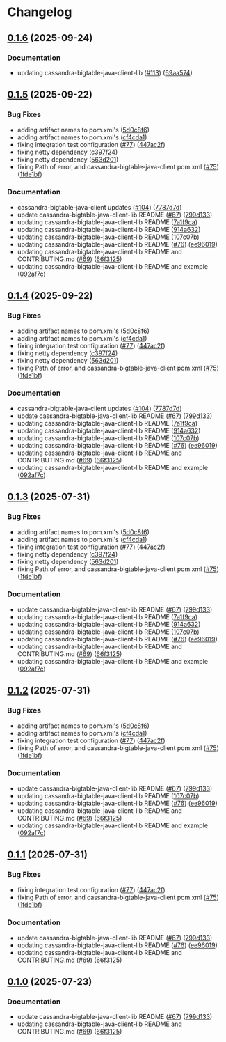 # Changelog

## [0.1.6](https://github.com/GoogleCloudPlatform/cloud-bigtable-ecosystem/compare/v0.1.5...v0.1.6) (2025-09-24)


### Documentation

* updating cassandra-bigtable-java-client-lib ([#113](https://github.com/GoogleCloudPlatform/cloud-bigtable-ecosystem/issues/113)) ([69aa574](https://github.com/GoogleCloudPlatform/cloud-bigtable-ecosystem/commit/69aa5749c7d3dbe1d111729bbde7b165088b2861))

## [0.1.5](https://github.com/GoogleCloudPlatform/cloud-bigtable-ecosystem/compare/v0.1.4...v0.1.5) (2025-09-22)


### Bug Fixes

* adding artifact names to pom.xml's ([5d0c8f6](https://github.com/GoogleCloudPlatform/cloud-bigtable-ecosystem/commit/5d0c8f63dd6cc519670631c2bf932986823e4ced))
* adding artifact names to pom.xml's ([cf4cda1](https://github.com/GoogleCloudPlatform/cloud-bigtable-ecosystem/commit/cf4cda1cb10c4d904af4ad8c87ca6bdfb49aca89))
* fixing integration test configuration ([#77](https://github.com/GoogleCloudPlatform/cloud-bigtable-ecosystem/issues/77)) ([447ac2f](https://github.com/GoogleCloudPlatform/cloud-bigtable-ecosystem/commit/447ac2f75d54311b8fb813f2abefac2832e73fe2))
* fixing netty dependency ([c397f24](https://github.com/GoogleCloudPlatform/cloud-bigtable-ecosystem/commit/c397f2438092fa4f278b2e7f73c095cc1878d3d6))
* fixing netty dependency ([563d201](https://github.com/GoogleCloudPlatform/cloud-bigtable-ecosystem/commit/563d2013794d1a2c092643dab042d2fed4d3ae4e))
* fixing Path.of error, and cassandra-bigtable-java-client pom.xml ([#75](https://github.com/GoogleCloudPlatform/cloud-bigtable-ecosystem/issues/75)) ([1fde1bf](https://github.com/GoogleCloudPlatform/cloud-bigtable-ecosystem/commit/1fde1bf9df051d1edbbf9f22d5a3378f0c50761d))


### Documentation

* cassandra-bigtable-java-client updates ([#104](https://github.com/GoogleCloudPlatform/cloud-bigtable-ecosystem/issues/104)) ([7787d7d](https://github.com/GoogleCloudPlatform/cloud-bigtable-ecosystem/commit/7787d7dbe9357911a4702888772ea8ee16d61c23))
* update cassandra-bigtable-java-client-lib README ([#67](https://github.com/GoogleCloudPlatform/cloud-bigtable-ecosystem/issues/67)) ([799d133](https://github.com/GoogleCloudPlatform/cloud-bigtable-ecosystem/commit/799d133420cbb38c84bec3dcb81d7e3640bd3cd6))
* updating cassandra-bigtable-java-client-lib README ([7a1f9ca](https://github.com/GoogleCloudPlatform/cloud-bigtable-ecosystem/commit/7a1f9cab233fd82c0b48280bdcf82129bab7e0da))
* updating cassandra-bigtable-java-client-lib README ([914a632](https://github.com/GoogleCloudPlatform/cloud-bigtable-ecosystem/commit/914a63299e5e1977f798bcbb24efff8ef0c730d4))
* updating cassandra-bigtable-java-client-lib README ([107c07b](https://github.com/GoogleCloudPlatform/cloud-bigtable-ecosystem/commit/107c07b9e86cf4e23005a91d62c3dfc20287f02d))
* updating cassandra-bigtable-java-client-lib README ([#76](https://github.com/GoogleCloudPlatform/cloud-bigtable-ecosystem/issues/76)) ([ee96019](https://github.com/GoogleCloudPlatform/cloud-bigtable-ecosystem/commit/ee96019d5ed193fd7f1300b97395c83a982bf22c))
* updating cassandra-bigtable-java-client-lib README and CONTRIBUTING.md ([#69](https://github.com/GoogleCloudPlatform/cloud-bigtable-ecosystem/issues/69)) ([66f3125](https://github.com/GoogleCloudPlatform/cloud-bigtable-ecosystem/commit/66f312525826d44fce78325879540267581a461c))
* updating cassandra-bigtable-java-client-lib README and example ([092af7c](https://github.com/GoogleCloudPlatform/cloud-bigtable-ecosystem/commit/092af7c720503e73901828c66a324a1f0b1629d7))

## [0.1.4](https://github.com/GoogleCloudPlatform/cloud-bigtable-ecosystem/compare/v0.1.3...v0.1.4) (2025-09-22)


### Bug Fixes

* adding artifact names to pom.xml's ([5d0c8f6](https://github.com/GoogleCloudPlatform/cloud-bigtable-ecosystem/commit/5d0c8f63dd6cc519670631c2bf932986823e4ced))
* adding artifact names to pom.xml's ([cf4cda1](https://github.com/GoogleCloudPlatform/cloud-bigtable-ecosystem/commit/cf4cda1cb10c4d904af4ad8c87ca6bdfb49aca89))
* fixing integration test configuration ([#77](https://github.com/GoogleCloudPlatform/cloud-bigtable-ecosystem/issues/77)) ([447ac2f](https://github.com/GoogleCloudPlatform/cloud-bigtable-ecosystem/commit/447ac2f75d54311b8fb813f2abefac2832e73fe2))
* fixing netty dependency ([c397f24](https://github.com/GoogleCloudPlatform/cloud-bigtable-ecosystem/commit/c397f2438092fa4f278b2e7f73c095cc1878d3d6))
* fixing netty dependency ([563d201](https://github.com/GoogleCloudPlatform/cloud-bigtable-ecosystem/commit/563d2013794d1a2c092643dab042d2fed4d3ae4e))
* fixing Path.of error, and cassandra-bigtable-java-client pom.xml ([#75](https://github.com/GoogleCloudPlatform/cloud-bigtable-ecosystem/issues/75)) ([1fde1bf](https://github.com/GoogleCloudPlatform/cloud-bigtable-ecosystem/commit/1fde1bf9df051d1edbbf9f22d5a3378f0c50761d))


### Documentation

* cassandra-bigtable-java-client updates ([#104](https://github.com/GoogleCloudPlatform/cloud-bigtable-ecosystem/issues/104)) ([7787d7d](https://github.com/GoogleCloudPlatform/cloud-bigtable-ecosystem/commit/7787d7dbe9357911a4702888772ea8ee16d61c23))
* update cassandra-bigtable-java-client-lib README ([#67](https://github.com/GoogleCloudPlatform/cloud-bigtable-ecosystem/issues/67)) ([799d133](https://github.com/GoogleCloudPlatform/cloud-bigtable-ecosystem/commit/799d133420cbb38c84bec3dcb81d7e3640bd3cd6))
* updating cassandra-bigtable-java-client-lib README ([7a1f9ca](https://github.com/GoogleCloudPlatform/cloud-bigtable-ecosystem/commit/7a1f9cab233fd82c0b48280bdcf82129bab7e0da))
* updating cassandra-bigtable-java-client-lib README ([914a632](https://github.com/GoogleCloudPlatform/cloud-bigtable-ecosystem/commit/914a63299e5e1977f798bcbb24efff8ef0c730d4))
* updating cassandra-bigtable-java-client-lib README ([107c07b](https://github.com/GoogleCloudPlatform/cloud-bigtable-ecosystem/commit/107c07b9e86cf4e23005a91d62c3dfc20287f02d))
* updating cassandra-bigtable-java-client-lib README ([#76](https://github.com/GoogleCloudPlatform/cloud-bigtable-ecosystem/issues/76)) ([ee96019](https://github.com/GoogleCloudPlatform/cloud-bigtable-ecosystem/commit/ee96019d5ed193fd7f1300b97395c83a982bf22c))
* updating cassandra-bigtable-java-client-lib README and CONTRIBUTING.md ([#69](https://github.com/GoogleCloudPlatform/cloud-bigtable-ecosystem/issues/69)) ([66f3125](https://github.com/GoogleCloudPlatform/cloud-bigtable-ecosystem/commit/66f312525826d44fce78325879540267581a461c))
* updating cassandra-bigtable-java-client-lib README and example ([092af7c](https://github.com/GoogleCloudPlatform/cloud-bigtable-ecosystem/commit/092af7c720503e73901828c66a324a1f0b1629d7))

## [0.1.3](https://github.com/GoogleCloudPlatform/cloud-bigtable-ecosystem/compare/v0.1.2...v0.1.3) (2025-07-31)


### Bug Fixes

* adding artifact names to pom.xml's ([5d0c8f6](https://github.com/GoogleCloudPlatform/cloud-bigtable-ecosystem/commit/5d0c8f63dd6cc519670631c2bf932986823e4ced))
* adding artifact names to pom.xml's ([cf4cda1](https://github.com/GoogleCloudPlatform/cloud-bigtable-ecosystem/commit/cf4cda1cb10c4d904af4ad8c87ca6bdfb49aca89))
* fixing integration test configuration ([#77](https://github.com/GoogleCloudPlatform/cloud-bigtable-ecosystem/issues/77)) ([447ac2f](https://github.com/GoogleCloudPlatform/cloud-bigtable-ecosystem/commit/447ac2f75d54311b8fb813f2abefac2832e73fe2))
* fixing netty dependency ([c397f24](https://github.com/GoogleCloudPlatform/cloud-bigtable-ecosystem/commit/c397f2438092fa4f278b2e7f73c095cc1878d3d6))
* fixing netty dependency ([563d201](https://github.com/GoogleCloudPlatform/cloud-bigtable-ecosystem/commit/563d2013794d1a2c092643dab042d2fed4d3ae4e))
* fixing Path.of error, and cassandra-bigtable-java-client pom.xml ([#75](https://github.com/GoogleCloudPlatform/cloud-bigtable-ecosystem/issues/75)) ([1fde1bf](https://github.com/GoogleCloudPlatform/cloud-bigtable-ecosystem/commit/1fde1bf9df051d1edbbf9f22d5a3378f0c50761d))


### Documentation

* update cassandra-bigtable-java-client-lib README ([#67](https://github.com/GoogleCloudPlatform/cloud-bigtable-ecosystem/issues/67)) ([799d133](https://github.com/GoogleCloudPlatform/cloud-bigtable-ecosystem/commit/799d133420cbb38c84bec3dcb81d7e3640bd3cd6))
* updating cassandra-bigtable-java-client-lib README ([7a1f9ca](https://github.com/GoogleCloudPlatform/cloud-bigtable-ecosystem/commit/7a1f9cab233fd82c0b48280bdcf82129bab7e0da))
* updating cassandra-bigtable-java-client-lib README ([914a632](https://github.com/GoogleCloudPlatform/cloud-bigtable-ecosystem/commit/914a63299e5e1977f798bcbb24efff8ef0c730d4))
* updating cassandra-bigtable-java-client-lib README ([107c07b](https://github.com/GoogleCloudPlatform/cloud-bigtable-ecosystem/commit/107c07b9e86cf4e23005a91d62c3dfc20287f02d))
* updating cassandra-bigtable-java-client-lib README ([#76](https://github.com/GoogleCloudPlatform/cloud-bigtable-ecosystem/issues/76)) ([ee96019](https://github.com/GoogleCloudPlatform/cloud-bigtable-ecosystem/commit/ee96019d5ed193fd7f1300b97395c83a982bf22c))
* updating cassandra-bigtable-java-client-lib README and CONTRIBUTING.md ([#69](https://github.com/GoogleCloudPlatform/cloud-bigtable-ecosystem/issues/69)) ([66f3125](https://github.com/GoogleCloudPlatform/cloud-bigtable-ecosystem/commit/66f312525826d44fce78325879540267581a461c))
* updating cassandra-bigtable-java-client-lib README and example ([092af7c](https://github.com/GoogleCloudPlatform/cloud-bigtable-ecosystem/commit/092af7c720503e73901828c66a324a1f0b1629d7))

## [0.1.2](https://github.com/GoogleCloudPlatform/cloud-bigtable-ecosystem/compare/v0.1.1...v0.1.2) (2025-07-31)


### Bug Fixes

* adding artifact names to pom.xml's ([5d0c8f6](https://github.com/GoogleCloudPlatform/cloud-bigtable-ecosystem/commit/5d0c8f63dd6cc519670631c2bf932986823e4ced))
* adding artifact names to pom.xml's ([cf4cda1](https://github.com/GoogleCloudPlatform/cloud-bigtable-ecosystem/commit/cf4cda1cb10c4d904af4ad8c87ca6bdfb49aca89))
* fixing integration test configuration ([#77](https://github.com/GoogleCloudPlatform/cloud-bigtable-ecosystem/issues/77)) ([447ac2f](https://github.com/GoogleCloudPlatform/cloud-bigtable-ecosystem/commit/447ac2f75d54311b8fb813f2abefac2832e73fe2))
* fixing Path.of error, and cassandra-bigtable-java-client pom.xml ([#75](https://github.com/GoogleCloudPlatform/cloud-bigtable-ecosystem/issues/75)) ([1fde1bf](https://github.com/GoogleCloudPlatform/cloud-bigtable-ecosystem/commit/1fde1bf9df051d1edbbf9f22d5a3378f0c50761d))


### Documentation

* update cassandra-bigtable-java-client-lib README ([#67](https://github.com/GoogleCloudPlatform/cloud-bigtable-ecosystem/issues/67)) ([799d133](https://github.com/GoogleCloudPlatform/cloud-bigtable-ecosystem/commit/799d133420cbb38c84bec3dcb81d7e3640bd3cd6))
* updating cassandra-bigtable-java-client-lib README ([107c07b](https://github.com/GoogleCloudPlatform/cloud-bigtable-ecosystem/commit/107c07b9e86cf4e23005a91d62c3dfc20287f02d))
* updating cassandra-bigtable-java-client-lib README ([#76](https://github.com/GoogleCloudPlatform/cloud-bigtable-ecosystem/issues/76)) ([ee96019](https://github.com/GoogleCloudPlatform/cloud-bigtable-ecosystem/commit/ee96019d5ed193fd7f1300b97395c83a982bf22c))
* updating cassandra-bigtable-java-client-lib README and CONTRIBUTING.md ([#69](https://github.com/GoogleCloudPlatform/cloud-bigtable-ecosystem/issues/69)) ([66f3125](https://github.com/GoogleCloudPlatform/cloud-bigtable-ecosystem/commit/66f312525826d44fce78325879540267581a461c))
* updating cassandra-bigtable-java-client-lib README and example ([092af7c](https://github.com/GoogleCloudPlatform/cloud-bigtable-ecosystem/commit/092af7c720503e73901828c66a324a1f0b1629d7))

## [0.1.1](https://github.com/GoogleCloudPlatform/cloud-bigtable-ecosystem/compare/v0.1.0...v0.1.1) (2025-07-31)


### Bug Fixes

* fixing integration test configuration ([#77](https://github.com/GoogleCloudPlatform/cloud-bigtable-ecosystem/issues/77)) ([447ac2f](https://github.com/GoogleCloudPlatform/cloud-bigtable-ecosystem/commit/447ac2f75d54311b8fb813f2abefac2832e73fe2))
* fixing Path.of error, and cassandra-bigtable-java-client pom.xml ([#75](https://github.com/GoogleCloudPlatform/cloud-bigtable-ecosystem/issues/75)) ([1fde1bf](https://github.com/GoogleCloudPlatform/cloud-bigtable-ecosystem/commit/1fde1bf9df051d1edbbf9f22d5a3378f0c50761d))


### Documentation

* update cassandra-bigtable-java-client-lib README ([#67](https://github.com/GoogleCloudPlatform/cloud-bigtable-ecosystem/issues/67)) ([799d133](https://github.com/GoogleCloudPlatform/cloud-bigtable-ecosystem/commit/799d133420cbb38c84bec3dcb81d7e3640bd3cd6))
* updating cassandra-bigtable-java-client-lib README ([#76](https://github.com/GoogleCloudPlatform/cloud-bigtable-ecosystem/issues/76)) ([ee96019](https://github.com/GoogleCloudPlatform/cloud-bigtable-ecosystem/commit/ee96019d5ed193fd7f1300b97395c83a982bf22c))
* updating cassandra-bigtable-java-client-lib README and CONTRIBUTING.md ([#69](https://github.com/GoogleCloudPlatform/cloud-bigtable-ecosystem/issues/69)) ([66f3125](https://github.com/GoogleCloudPlatform/cloud-bigtable-ecosystem/commit/66f312525826d44fce78325879540267581a461c))

## [0.1.0](https://github.com/GoogleCloudPlatform/cloud-bigtable-ecosystem/compare/v0.1.0-SNAPSHOT...v0.1.0) (2025-07-23)


### Documentation

* update cassandra-bigtable-java-client-lib README ([#67](https://github.com/GoogleCloudPlatform/cloud-bigtable-ecosystem/issues/67)) ([799d133](https://github.com/GoogleCloudPlatform/cloud-bigtable-ecosystem/commit/799d133420cbb38c84bec3dcb81d7e3640bd3cd6))
* updating cassandra-bigtable-java-client-lib README and CONTRIBUTING.md ([#69](https://github.com/GoogleCloudPlatform/cloud-bigtable-ecosystem/issues/69)) ([66f3125](https://github.com/GoogleCloudPlatform/cloud-bigtable-ecosystem/commit/66f312525826d44fce78325879540267581a461c))
